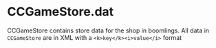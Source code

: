 # CCGameStore.dat

CCGameStore contains store data for the shop in boomlings. All data in `CCGameStore` are in XML with a `<k>key</k><i>value</i>` format